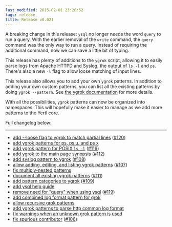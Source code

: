 ```yaml
---
last_modified: 2015-02-01 23:20:52
tags: release
title: Release v0.021
---
```


A breaking change in this release: `ysql` no longer needs the word `query` to
run a query.  With the earlier removal of the `write` command, the `query`
command was the only way to run a query. Instead of requiring the additional
command, now we can save a little bit of typing.

This release has plenty of additions to the `ygrok` script, allowing it to
easily parse logs from Apache HTTPD and Syslog, the output of `ls -l` and `ps`.
There's also a new `-l` flag to allow loose matching of input lines.

This release also allows you to add your own `ygrok` patterns. In addition to
adding your own custom patterns, you can list all the existing patterns by
doing `ygrok --pattern`. See [the ygrok documentation](/pod/ygrok) for more
details.

With all the possibilities, `ygrok` patterns can now be organized into
namespaces. This will hopefully make it easier to manage as we add more
patterns to the Yertl core.

Full changelog below:

---

* [add --loose flag to ygrok to match partial lines](https://github.com/preaction/ETL-Yertl/commit/b1302b5d17781c6fe17fcd6b6ecccab4011b2409) ([#120](https://github.com/preaction/ETL-Yertl/issues/120))
* [add ygrok patterns for ps, ps u, and ps x](https://github.com/preaction/ETL-Yertl/commit/11e99aa926db9b1b4aa657940103e7371db86aa4)
* [add ygrok pattern for POSIX `ls -l`](https://github.com/preaction/ETL-Yertl/commit/d086c452ecaed0e281ad5fe89f8d6c8d5353d271) ([#116](https://github.com/preaction/ETL-Yertl/issues/116))
* [add ygrok to the main page synopsis](https://github.com/preaction/ETL-Yertl/commit/97369b3847b8cd66a677d0b3de1de1b88dd6e5e3) ([#112](https://github.com/preaction/ETL-Yertl/issues/112))
* [add syslog pattern to ygrok](https://github.com/preaction/ETL-Yertl/commit/eae9af551a6273579e13c6cb562e73c6ed95764f) ([#108](https://github.com/preaction/ETL-Yertl/issues/108))
* [allow adding, editing, and listing ygrok patterns](https://github.com/preaction/ETL-Yertl/commit/ab84ebb175099d1727ba3bd5c2cb09c075235c0e) ([#107](https://github.com/preaction/ETL-Yertl/issues/107))
* [fix multiply-nested patterns](https://github.com/preaction/ETL-Yertl/commit/e05f872c571cee75521e1fa1b52aee3b5c133d7b)
* [document all existing ygrok patterns](https://github.com/preaction/ETL-Yertl/commit/282433dba939c0f4f66e06888c59c370f1dc42ee) ([#111](https://github.com/preaction/ETL-Yertl/issues/111))
* [add pattern categories to ygrok](https://github.com/preaction/ETL-Yertl/commit/ca49f9b0e2951c90875bafc186ffe2bde9fc49ac) ([#109](https://github.com/preaction/ETL-Yertl/issues/109))
* [add ysql help guide](https://github.com/preaction/ETL-Yertl/commit/beab13b66ce946f638dece748127917718f278ef)
* [remove need for "query" when using ysql](https://github.com/preaction/ETL-Yertl/commit/970b3f477c2da5e201fd42f11b2dea04320b1170) ([#119](https://github.com/preaction/ETL-Yertl/issues/119))
* [add combined log format pattern for grok](https://github.com/preaction/ETL-Yertl/commit/e2d390c4fa8c25c055195ad4be3b4a980f102c0c)
* [allow recursive grok patterns](https://github.com/preaction/ETL-Yertl/commit/295305fb31e73584a7b0113494ace2ab63af571e)
* [add ygrok patterns to parse http common log format](https://github.com/preaction/ETL-Yertl/commit/ba5ba63f6a183845ab095d30b806be35c692b9b4)
* [fix warnings when an unknown grok pattern is used](https://github.com/preaction/ETL-Yertl/commit/f2b146afe89b725dfcaa3dec493f892d3e566c3f)
* [fix spurious contributor](https://github.com/preaction/ETL-Yertl/commit/aa22a8a0b876c2796e38de48570f034a36ec0413) ([#106](https://github.com/preaction/ETL-Yertl/issues/106))
